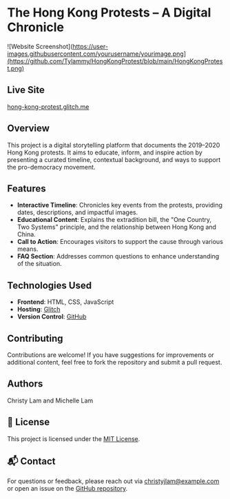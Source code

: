 # The Hong Kong Protests – A Digital Chronicle

![Website Screenshot](https://user-images.githubusercontent.com/yourusername/yourimage.png](https://github.com/Tylammy/HongKongProtest/blob/main/HongKongProtest.png) 

## Live Site
[hong-kong-protest.glitch.me](https://hong-kong-protest.glitch.me/)

## Overview

This project is a digital storytelling platform that documents the 2019–2020 Hong Kong protests. It aims to educate, inform, and inspire action by presenting a curated timeline, contextual background, and ways to support the pro-democracy movement.

## Features

- **Interactive Timeline**: Chronicles key events from the protests, providing dates, descriptions, and impactful images.
- **Educational Content**: Explains the extradition bill, the "One Country, Two Systems" principle, and the relationship between Hong Kong and China.
- **Call to Action**: Encourages visitors to support the cause through various means.
- **FAQ Section**: Addresses common questions to enhance understanding of the situation.

## Technologies Used

- **Frontend**: HTML, CSS, JavaScript
- **Hosting**: [Glitch](https://glitch.com/)
- **Version Control**: [GitHub](https://github.com/Tylammy/HongKongProtest)

## Contributing

Contributions are welcome! If you have suggestions for improvements or additional content, feel free to fork the repository and submit a pull request.

## Authors

Christy Lam and Michelle Lam

## 📄 License

This project is licensed under the [MIT License](LICENSE).

## 📬 Contact

For questions or feedback, please reach out via [christyjlam@example.com](mailto:christyjlam@example.com) or open an issue on the [GitHub repository](https://github.com/Tylammy/HongKongProtest).

